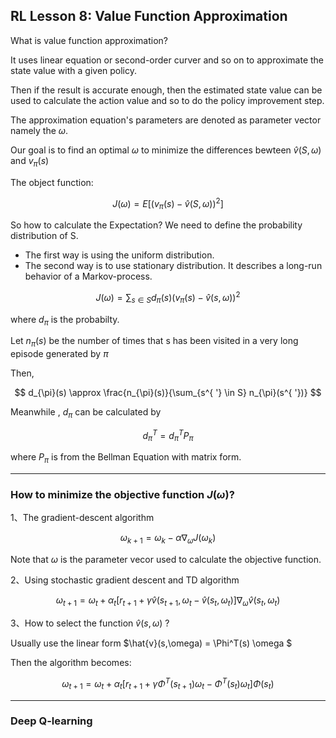 ## RL Lesson 8: Value Function Approximation

What is value function approximation?

It uses linear equation or second-order curver and so on to approximate the state value with a given policy.

Then if the result is accurate enough, then the estimated state value can be used to calculate the action value and so to do the policy improvement step.

The approximation equation's parameters are denoted as parameter vector namely the $\omega$.

Our goal is to find an optimal $\omega$ to minimize the differences bewteen $\hat{v}(S,\omega)$ and $v_{\pi}(s)$ 

The object function:

$$
J(\omega) = E[(v_{\pi}(s) - \hat{v}(S,\omega))^2]
$$

So how to calculate the Expectation? We need to define the probability distribution of S.

* The first way is using the uniform distribution.
* The second way is to use stationary distribution.
  It describes a long-run behavior of a Markov-process.

$$
J(\omega) = \sum_{s \in S} d_{\pi}(s) (v_{\pi}(s) - \hat{v}(s,\omega))^2
$$

where $d_{\pi}$ is the probabilty.

Let $n_{\pi}(s)$ be the number of times that s has been visited in a very long episode generated by $\pi$

Then,

$$
d_{\pi}(s) \approx \frac{n_{\pi}(s)}{\sum_{s^{ '} \in S} n_{\pi}(s^{ '})}
$$

Meanwhile , $d_{\pi}$ can be calculated by

$$
d_{\pi}^T = d_{\pi}^T P_{\pi}
$$

where $P_{\pi}$ is from the Bellman Equation with matrix form.
____
### How to minimize the objective function $J(\omega)$?
1、The gradient-descent algorithm

$$
\omega_{k+1} = \omega_k - \alpha \nabla_{\omega}J(\omega_k)
$$

Note that $\omega$ is the parameter vecor used to calculate the objective function.

2、Using stochastic gradient descent and TD algorithm

$$
\omega_{t+1} = \omega_t + \alpha_t [r_{t+1} + \gamma \hat{v}(s_{t+1},\omega_t -\hat{v}(s_t,\omega_t)] \nabla_{\omega} \hat{v}(s_t,\omega_t)
$$

3、How to select the function $\hat{v}(s,\omega)$ ?

Usually use the linear form $\hat{v}(s,\omega) = \Phi^T(s) \omega $ 

Then the algorithm becomes:

$$
\omega_{t+1} = \omega_t + \alpha_t [r_{t+1} + \gamma \Phi^T(s_{t+1}) \omega_t - \Phi^T(s_t)\omega_t] \Phi(s_t)
$$



_____
### Deep Q-learning



